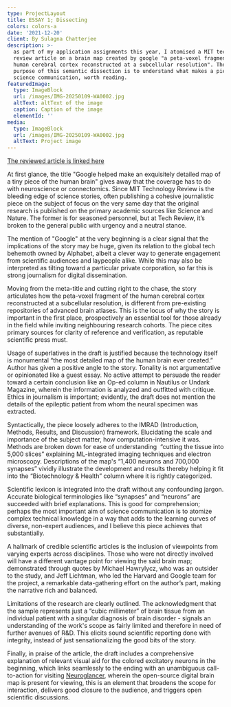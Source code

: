 ```yaml
---
type: ProjectLayout
title: ESSAY 1; Dissecting
colors: colors-a
date: '2021-12-20'
client: By Sulagna Chatterjee
description: >-
  as part of my application assignments this year, I atomised a MIT technology
  review article on a brain map created by google "a peta-voxel fragment of the
  human cerebral cortex reconstructed at a subcellular resolution". The only
  purpose of this semantic dissection is to understand what makes a piece of
  science communication, worth reading.
featuredImage:
  type: ImageBlock
  url: /images/IMG-20250109-WA0002.jpg
  altText: altText of the image
  caption: Caption of the image
  elementId: ''
media:
  type: ImageBlock
  url: /images/IMG-20250109-WA0002.jpg
  altText: Project image
---
```



[The reviewed article is linked here](https://www.technologyreview.com/2024/05/09/1092223/google-map-cubic-millimeter-human-brain/)

At first glance, the title "Google helped make an exquisitely detailed map of a tiny piece of the human brain" gives away that the coverage has to do with neuroscience or connectomics. Since MIT Technology Review is the bleeding edge of science stories, often publishing a cohesive journalistic piece on the subject of focus on the very same day that the original research is published on the primary academic sources like Science and Nature. The former is for seasoned personnel, but at Tech Review, it’s broken to the general public with urgency and a neutral stance.

The mention of "Google" at the very beginning is a clear signal that the implications of the story may be huge, given its relation to the global tech behemoth owned by Alphabet, albeit a clever way to generate engagement from scientific audiences and laypeople alike. While this may also be interpreted as tilting toward a particular private corporation, so far this is strong journalism for digital dissemination.

Moving from the meta-title and cutting right to the chase, the story articulates how the peta-voxel fragment of the human cerebral cortex reconstructed at a subcellular resolution, is different from pre-existing repositories of advanced brain atlases. This is the locus of why the story is important in the first place, prospectively an essential tool for those already in the field while inviting neighbouring research cohorts. The piece cites primary sources for clarity of reference and verification, as reputable scientific press must.

Usage of superlatives in the draft is justified because the technology itself is monumental “the most detailed map of the human brain ever created.” Author has given a positive angle to the story. Tonality is not argumentative or opinionated like a guest essay. No active attempt to persuade the reader toward a certain conclusion like an Op-ed column in Nautilus or Undark Magazine, wherein the information is analyzed and outfitted with critique. Ethics in journalism is important; evidently, the draft does not mention the details of the epileptic patient from whom the neural specimen was extracted.

Syntactically, the piece loosely adheres to the IMRAD (Introduction, Methods, Results, and Discussion) framework. Elucidating the scale and importance of the subject matter, how computation-intensive it was. Methods are broken down for ease of understanding  “cutting the tissue into 5,000 slices” explaining ML-integrated imaging techniques and electron microscopy. Descriptions of the map's “1,400 neurons and 700,000 synapses” vividly illustrate the development and results thereby helping it fit into the “Biotechnology & Health” column where it is rightly categorized.

Scientific lexicon is integrated into the draft without any confounding jargon. Accurate biological terminologies like “synapses” and “neurons” are succeeded with brief explanations. This is good for comprehension; perhaps the most important aim of science communication is to atomize complex technical knowledge in a way that adds to the learning curves of diverse, non-expert audiences, and I believe this piece achieves that substantially.

A hallmark of credible scientific articles is the inclusion of viewpoints from varying experts across disciplines. Those who were not directly involved will have a different vantage point for viewing the said brain map; demonstrated through quotes by Michael Hawrylycz, who was an outsider to the study, and Jeff Lichtman, who led the Harvard and Google team for the project, a remarkable data-gathering effort on the author’s part, making the narrative rich and balanced.

Limitations of the research are clearly outlined. The acknowledgment that the sample represents just a “cubic millimeter” of brain tissue from an individual patient with a singular diagnosis of brain disorder - signals an understanding of the work's scope as fairly limited and therefore in need of further avenues of R\&D. This elicits sound scientific reporting done with integrity, instead of just sensationalizing the good bits of the story.

Finally, in praise of the article, the draft includes a comprehensive explanation of relevant visual aid for the colored excitatory neurons in the beginning, which links seamlessly to the ending with an unambiguous call-to-action for visiting [Neuroglancer](https://h01-release.storage.googleapis.com/landing.html), wherein the open-source digital brain map is present for viewing, this is an element that broadens the scope for interaction, delivers good closure to the audience, and triggers open scientific discussions.





